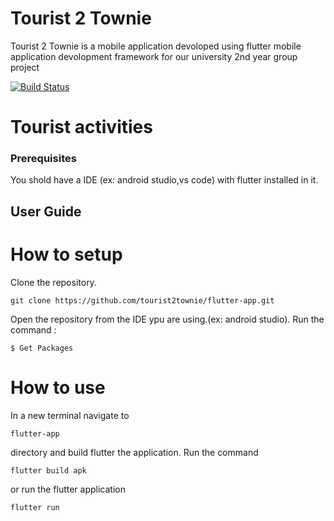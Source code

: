 # Tourist 2 Townie

Tourist 2 Townie is a mobile application devoloped using flutter mobile application devolopment framework for our university 2nd year group project

[![Build Status](https://travis-ci.org/tourist2townie/flutter-app.svg?branch=master)](https://travis-ci.org/tourist2townie/flutter-app)

# Tourist activities

### Prerequisites

You shold have a IDE (ex: android studio,vs code) with flutter installed in it.

## User Guide

# How to setup

Clone the repository.
```
git clone https://github.com/tourist2townie/flutter-app.git
```

Open the repository from the IDE ypu are using.(ex: android studio).
Run the command :
```
$ Get Packages
```
# How to use
In a new terminal navigate to 
````
flutter-app
````
directory and build flutter the application. Run the command
````
flutter build apk
````
or run the flutter application 
````
flutter run
````
